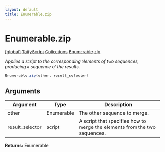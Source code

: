 ```yaml
---
layout: default
title: Enumerable.zip
---
```


# Enumerable.zip

[\[global\]]({{site.baseurl}}/docs/).[TaffyScript]({{site.baseurl}}/docs/TaffyScript/).[Collections]({{site.baseurl}}/docs/TaffyScript/Collections/).[Enumerable]({{site.baseurl}}/docs/TaffyScript/Collections/Enumerable/).[zip]({{site.baseurl}}/docs/TaffyScript/Collections/Enumerable/zip/)

_Applies a script to the corresponding elements of two sequences, producing a sequence of the results._

```cs
Enumerable.zip(other, result_selector)
```

## Arguments

<table>
  <col width="15%">
  <col width="15%">
  <thead>
    <tr>
      <th>Argument</th>
      <th>Type</th>
      <th>Description</th>
    </tr>
  </thead>
  <tbody>
    <tr>
      <td>other</td>
      <td>Enumerable</td>
      <td>The other sequence to merge.</td>
    </tr>
    <tr>
      <td>result_selector</td>
      <td>script</td>
      <td>A script that specifies how to merge the elements from the two sequences.</td>
    </tr>
  </tbody>
</table>

**Returns:** Enumerable
